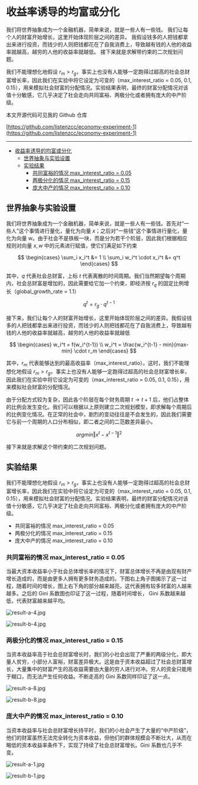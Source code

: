 # 收益率诱导的均富或分化

我们将世界抽象成为一个金融机器，简单来说，就是一些人有一些钱。
我们让每个人的财富开始增长，这里开始体现阶层之间的差异。
我假设钱多的人把钱都拿出来进行投资，而钱少的人则把钱都花在了自我消费上，导致越有钱的人他的收益率就越高，越穷的人他的收益率就越低。
接下来就是求解带约束的二次规划问题。

我们不能理想化地假设 $r_m \gt r_g$，事实上也没有人能够一定跑得过超高的社会总财富增长率，因此我们在实验中将它设定为可变的（max_interest_ratio = 0.05, 0.1, 0.15），用来模拟社会财富的分配情况。实验结果表明，最终的财富分配情况对该值十分敏感，它几乎决定了社会走向共同富裕、两极分化或者拥有庞大的中产阶级。

本文开源代码可见我的 Github 仓库

[https://github.com/listenzcc/economy-experiment-1](https://github.com/listenzcc/economy-experiment-1)

---
- [收益率诱导的均富或分化](#收益率诱导的均富或分化)
  - [世界抽象与实验设置](#世界抽象与实验设置)
  - [实验结果](#实验结果)
    - [共同富裕的情况 max\_interest\_ratio = 0.05](#共同富裕的情况-max_interest_ratio--005)
    - [两极分化的情况 max\_interest\_ratio = 0.15](#两极分化的情况-max_interest_ratio--015)
    - [庞大中产的情况 max\_interest\_ratio = 0.10](#庞大中产的情况-max_interest_ratio--010)


## 世界抽象与实验设置

我们将世界抽象成为一个金融机器，简单来说，就是一些人有一些钱。首先对“一些人”这个事情进行量化，量化为向量 $x$；之后对“一些钱”这个事情进行量化，量化为向量 $w$。由于社会不是铁板一块，而是分为若干个阶层，因此我们根据相应规则对向量 $x, w$ 中的元素进行赋值，使它们满足如下约束

$$
\begin{cases}
\sum_i x_i^t &= 1 \\
\sum_i w_i^t \cdot x_i^t &= q^t
\end{cases}
$$

其中，$q$ 代表社会总财富，上标 $t$ 代表离散的时间周期。我们当然期望每个周期内，社会总财富是增加的，因此需要给它加一个约束，即经济按 $r_q$ 的固定比例增长（global_growth_rate = 1.1）

$$
q^t = r_g \cdot q^{t-1}
$$

接下来，我们让每个人的财富开始增长，这里开始体现阶层之间的差异。我假设钱多的人把钱都拿出来进行投资，而钱少的人则把钱都花在了自我消费上，导致越有钱的人他的收益率就越高，越穷的人他的收益率就越低

$$
\begin{cases}
w_i^t = f(w_i^{t-1}) \\
w_i^t = \frac{w_i^{t-1} - min}{max-min} \cdot r_m
\end{cases}
$$

其中，$r_m$ 代表能够达到的最高收益率（max_interest_ratio）。这时，我们不能理想化地假设 $r_m \gt r_g$，事实上也没有人能够一定跑得过超高的社会总财富增长率，因此我们在实验中将它设定为可变的（max_interest_ratio = 0.05, 0.1, 0.15），用来模拟社会财富的分配情况。

由于分配方式较为复杂，因此各个阶层在每个财务周期 $t \rightarrow t+1$ 后，他们占整体的比例会发生变化。我们可以根据以上原则建立二次规划模型，即求解每个周期后的比例变化情况。在正常的社会中，剧烈的变动往往是不会发生的，因此我们需要它与前一个周期的人口分布相似，即二者之间的二范数差异最小。

$$
argmin \Vert
x^t - x^{t-1}
\Vert ^2
$$

接下来就是求解这个带约束的二次规划问题。

## 实验结果

我们不能理想化地假设 $r_m \gt r_g$，事实上也没有人能够一定跑得过超高的社会总财富增长率，因此我们在实验中将它设定为可变的（max_interest_ratio = 0.05, 0.1, 0.15），用来模拟社会财富的分配情况。实验结果表明，最终的财富分配情况对该值十分敏感，它几乎决定了社会走向共同富裕、两极分化或者拥有庞大的中产阶级。

- 共同富裕的情况 max_interest_ratio = 0.05
- 两极分化的情况 max_interest_ratio = 0.15
- 庞大中产的情况 max_interest_ratio = 0.10

### 共同富裕的情况 max_interest_ratio = 0.05

当最大资本收益率小于社会总体增长率的情况下，财富总体增长不再是由现有财产增长造成的，而是由更多人拥有更多财务造成的。下图右上角子图揭示了这一过程，随着时间的增长，图上右下角的部分越来越亮，这代表拥有较多财富的人越来越多。之后的 Gini 系数图也印证了这一过程，随着时间增长， Gini 系数越来越低，代表财富越来越平均。

![result-a-4.jpg](%E6%94%B6%E7%9B%8A%E7%8E%87%E8%AF%B1%E5%AF%BC%E7%9A%84%E5%9D%87%E5%AF%8C%E6%88%96%E5%88%86%E5%8C%96%20ae149ce5a1ff42cda4f1e9b61abd4b0a/result-a-4.jpg)

![result-b-4.jpg](%E6%94%B6%E7%9B%8A%E7%8E%87%E8%AF%B1%E5%AF%BC%E7%9A%84%E5%9D%87%E5%AF%8C%E6%88%96%E5%88%86%E5%8C%96%20ae149ce5a1ff42cda4f1e9b61abd4b0a/result-b-4.jpg)

### 两极分化的情况 max_interest_ratio = 0.15

当资本收益率高于社会总财富增长时，我们的小社会出现了严重的两级分化，即大量人贫穷，小部分人富裕，财富差异极大。这是由于资本收益超过了社会总财富增长，大量集中的财富产生的高收益需要由大量的穷人进行对冲。穷人的资金只能用于糊口，而无法产生任何收益。不断走高的 Gini 系数同样印证了这一点。

![result-a-8.jpg](%E6%94%B6%E7%9B%8A%E7%8E%87%E8%AF%B1%E5%AF%BC%E7%9A%84%E5%9D%87%E5%AF%8C%E6%88%96%E5%88%86%E5%8C%96%20ae149ce5a1ff42cda4f1e9b61abd4b0a/result-a-8.jpg)

![result-b-8.jpg](%E6%94%B6%E7%9B%8A%E7%8E%87%E8%AF%B1%E5%AF%BC%E7%9A%84%E5%9D%87%E5%AF%8C%E6%88%96%E5%88%86%E5%8C%96%20ae149ce5a1ff42cda4f1e9b61abd4b0a/result-b-8.jpg)

### 庞大中产的情况 max_interest_ratio = 0.10

当资本收益率与社会总财富增长持平时，我们的小社会产生了大量的“中产阶级”，他们的财富虽然无法完全转化为资本收益，但他们的群体规模会不断壮大，从而在略低的资本收益率条件下，实现了持续了社会总财富增长。Gini 系数也几乎不变。

![result-a-1.jpg](%E6%94%B6%E7%9B%8A%E7%8E%87%E8%AF%B1%E5%AF%BC%E7%9A%84%E5%9D%87%E5%AF%8C%E6%88%96%E5%88%86%E5%8C%96%20ae149ce5a1ff42cda4f1e9b61abd4b0a/result-a-1.jpg)

![result-b-1.jpg](%E6%94%B6%E7%9B%8A%E7%8E%87%E8%AF%B1%E5%AF%BC%E7%9A%84%E5%9D%87%E5%AF%8C%E6%88%96%E5%88%86%E5%8C%96%20ae149ce5a1ff42cda4f1e9b61abd4b0a/result-b-1.jpg)